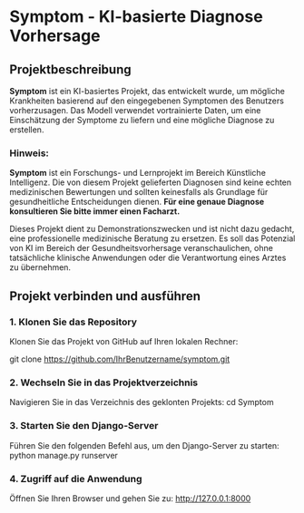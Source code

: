 # Symptom - KI-basierte Diagnose Vorhersage

## Projektbeschreibung

**Symptom** ist ein KI-basiertes Projekt, das entwickelt wurde, um mögliche Krankheiten basierend auf den eingegebenen Symptomen des Benutzers vorherzusagen. Das Modell verwendet vortrainierte Daten, um eine Einschätzung der Symptome zu liefern und eine mögliche Diagnose zu erstellen.

### Hinweis:
**Symptom** ist ein Forschungs- und Lernprojekt im Bereich Künstliche Intelligenz. Die von diesem Projekt gelieferten Diagnosen sind keine echten medizinischen Bewertungen und sollten keinesfalls als Grundlage für gesundheitliche Entscheidungen dienen. **Für eine genaue Diagnose konsultieren Sie bitte immer einen Facharzt.**

Dieses Projekt dient zu Demonstrationszwecken und ist nicht dazu gedacht, eine professionelle medizinische Beratung zu ersetzen. Es soll das Potenzial von KI im Bereich der Gesundheitsvorhersage veranschaulichen, ohne tatsächliche klinische Anwendungen oder die Verantwortung eines Arztes zu übernehmen.

## Projekt verbinden und ausführen

### 1. Klonen Sie das Repository
Klonen Sie das Projekt von GitHub auf Ihren lokalen Rechner:

git clone https://github.com/IhrBenutzername/symptom.git

### 2. Wechseln Sie in das Projektverzeichnis
Navigieren Sie in das Verzeichnis des geklonten Projekts:
cd Symptom

### 3. Starten Sie den Django-Server
Führen Sie den folgenden Befehl aus, um den Django-Server zu starten:
python manage.py runserver

### 4. Zugriff auf die Anwendung
Öffnen Sie Ihren Browser und gehen Sie zu:
http://127.0.0.1:8000
